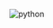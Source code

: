 ![python](https://img.shields.io/badge/-python-grey?style=for-the-badge&logo=python&logoColor=white&labelColor=8E2DE2)


